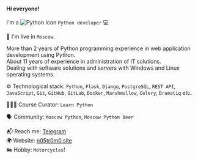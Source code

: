#### Hi everyone!

I'm a ![Python Icon](https://img.icons8.com/ios/24/000000/python.png) `Python developer` 💻

🌆 I'm live in `Moscow`.

More than 2 years of Python programming experience in web application development using Python.<br>
About 11 years of experience in administration of IT solutions.<br>
Dealing with software solutions and servers with Windows and Linux operating systems.<br>

⚙️ Technological stack: `Python`, `Flask`, `Django`, `PostgreSQL`, `REST API`, `JavaScript`, `Git`, `GitHub`, `GitLab`, `Docker`, `Marshmallow`, `Celery`, `Dramatiq` etc.

👨🏻‍🎓 Course Curator: `Learn Python`

🗣 Community: `Moscow Python`, `Moscow Python Beer`

📬 Reach me: [Telegram](https://t.me/n05tr0m0)<br />
🌍 Website: [n05tr0m0.site](https://n05tr0m0.site)<br />
🏍 Hobby: `Motorcycles`!<br />
